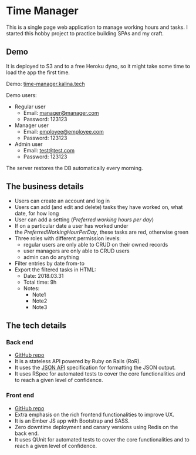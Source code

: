 # Time Manager

This is a single page web application to manage working hours and tasks. I started this hobby project to practice building SPAs and my craft.

## Demo

It is deployed to S3 and to a free Heroku dyno, so it might take some time to load the app the first time.

Demo: [time-manager.kalina.tech](http://time-manager.kalina.tech/)

Demo users:
- Regular user
  - Email: manager@manager.com
  - Password: 123123
- Manager user
  - Email: employee@employee.com
  - Password: 123123
- Admin user
  - Email: test@test.com
  - Password: 123123

The server restores the DB automatically every morning.

## The business details
- Users can create an account and log in
- Users can add (and edit and delete) tasks they have worked on, what date, for how long
- User can add a setting (*Preferred working hours per day*)
- If on a particular date a user has worked under the *PreferredWorkingHourPerDay*, these tasks are red, otherwise green
- Three roles with different permission levels:
  - regular users are only able to CRUD on their owned records
  - user managers are only able to CRUD users
  - admin can do anything
- Filter entries by date from-to
- Export the filtered tasks in HTML:
    - Date: 2018.03.31
    - Total time: 9h
    - Notes:
        - Note1
        - Note2
        - Note3

## The tech details

### Back end
- [GitHub repo](https://github.com/tothpeter/hobby-time-manager-api)
- It is a stateless API powered by Ruby on Rails (RoR).
- It uses the [JSON API](http://jsonapi.org/) specification for formatting the JSON output.
- It uses RSpec for automated tests to cover the core functionalities and to reach a given level of confidence.

### Front end
- [GitHub repo](https://github.com/tothpeter/hobby-time-manager-client)
- Extra emphasis on the rich frontend functionalities to improve UX.
- It is an Ember JS app with Bootstrap and SASS.
- Zero downtime deployment and canary versions using Redis on the back end.
- It uses QUnit for automated tests to cover the core functionalities and to reach a given level of confidence.
